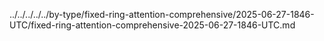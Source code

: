 ../../../../../by-type/fixed-ring-attention-comprehensive/2025-06-27-1846-UTC/fixed-ring-attention-comprehensive-2025-06-27-1846-UTC.md